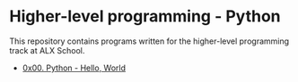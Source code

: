 # Higher-level programming - Python

This repository contains programs written for the higher-level programming
track at ALX School.


* [0x00. Python - Hello, World](./0x00-python-hello_world)

